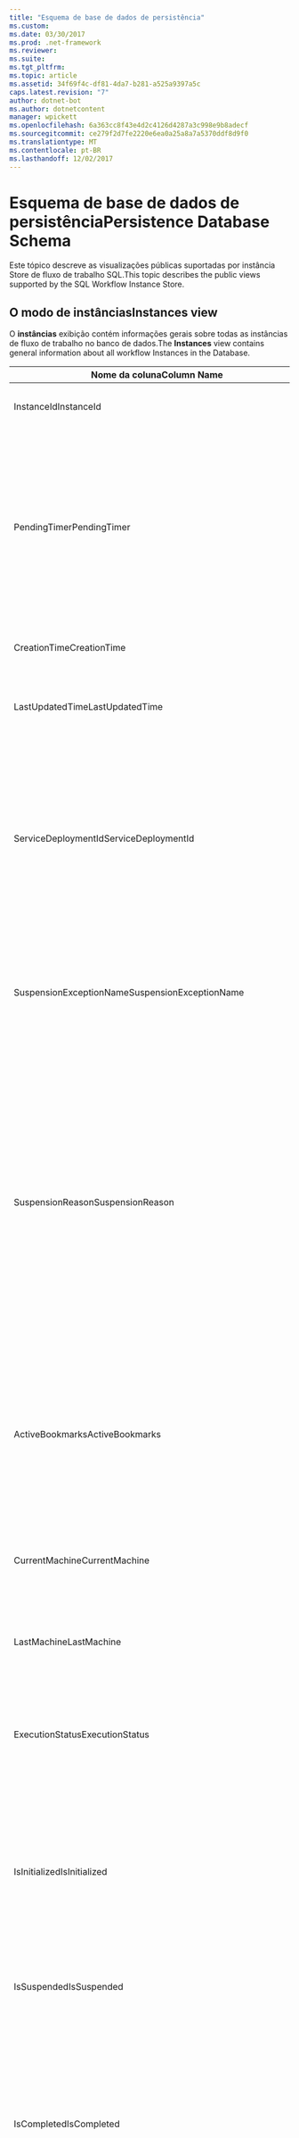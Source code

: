 ```yaml
---
title: "Esquema de base de dados de persistência"
ms.custom: 
ms.date: 03/30/2017
ms.prod: .net-framework
ms.reviewer: 
ms.suite: 
ms.tgt_pltfrm: 
ms.topic: article
ms.assetid: 34f69f4c-df81-4da7-b281-a525a9397a5c
caps.latest.revision: "7"
author: dotnet-bot
ms.author: dotnetcontent
manager: wpickett
ms.openlocfilehash: 6a363cc8f43e4d2c4126d4287a3c998e9b8adecf
ms.sourcegitcommit: ce279f2d7fe2220e6ea0a25a8a7a5370ddf8d9f0
ms.translationtype: MT
ms.contentlocale: pt-BR
ms.lasthandoff: 12/02/2017
---
```

# <a name="persistence-database-schema"></a><span data-ttu-id="d0880-102">Esquema de base de dados de persistência</span><span class="sxs-lookup"><span data-stu-id="d0880-102">Persistence Database Schema</span></span>
<span data-ttu-id="d0880-103">Este tópico descreve as visualizações públicas suportadas por instância Store de fluxo de trabalho SQL.</span><span class="sxs-lookup"><span data-stu-id="d0880-103">This topic describes the public views supported by the SQL Workflow Instance Store.</span></span>  
  
## <a name="instances-view"></a><span data-ttu-id="d0880-104">O modo de instâncias</span><span class="sxs-lookup"><span data-stu-id="d0880-104">Instances view</span></span>  
 <span data-ttu-id="d0880-105">O **instâncias** exibição contém informações gerais sobre todas as instâncias de fluxo de trabalho no banco de dados.</span><span class="sxs-lookup"><span data-stu-id="d0880-105">The **Instances** view contains general information about all workflow Instances in the Database.</span></span>  
  
|<span data-ttu-id="d0880-106">Nome da coluna</span><span class="sxs-lookup"><span data-stu-id="d0880-106">Column Name</span></span>|<span data-ttu-id="d0880-107">Tipo de coluna</span><span class="sxs-lookup"><span data-stu-id="d0880-107">Column Type</span></span>|<span data-ttu-id="d0880-108">Descrição</span><span class="sxs-lookup"><span data-stu-id="d0880-108">Description</span></span>|  
|-----------------|-----------------|-----------------|  
|<span data-ttu-id="d0880-109">InstanceId</span><span class="sxs-lookup"><span data-stu-id="d0880-109">InstanceId</span></span>|<span data-ttu-id="d0880-110">UniqueIdentifier</span><span class="sxs-lookup"><span data-stu-id="d0880-110">UniqueIdentifier</span></span>|<span data-ttu-id="d0880-111">A identificação de uma instância de fluxo de trabalho.</span><span class="sxs-lookup"><span data-stu-id="d0880-111">The ID of a workflow instance.</span></span>|  
|<span data-ttu-id="d0880-112">PendingTimer</span><span class="sxs-lookup"><span data-stu-id="d0880-112">PendingTimer</span></span>|<span data-ttu-id="d0880-113">DateTime</span><span class="sxs-lookup"><span data-stu-id="d0880-113">DateTime</span></span>|<span data-ttu-id="d0880-114">Indica que o fluxo de trabalho está bloqueado em uma atividade do atraso e continuado será depois que o timer expirar.</span><span class="sxs-lookup"><span data-stu-id="d0880-114">Indicates that the workflow is blocked on a Delay activity and will be resumed after the timer expires.</span></span> <span data-ttu-id="d0880-115">Esse valor pode ser zero se o fluxo de trabalho não é espera com barreira na um timer expirar.</span><span class="sxs-lookup"><span data-stu-id="d0880-115">This value can be null if the workflow is not blocked waiting on a timer to expire.</span></span>|  
|<span data-ttu-id="d0880-116">CreationTime</span><span class="sxs-lookup"><span data-stu-id="d0880-116">CreationTime</span></span>|<span data-ttu-id="d0880-117">DateTime</span><span class="sxs-lookup"><span data-stu-id="d0880-117">DateTime</span></span>|<span data-ttu-id="d0880-118">Indica quando o fluxo de trabalho foi criado.</span><span class="sxs-lookup"><span data-stu-id="d0880-118">Indicates when the workflow was created.</span></span>|  
|<span data-ttu-id="d0880-119">LastUpdatedTime</span><span class="sxs-lookup"><span data-stu-id="d0880-119">LastUpdatedTime</span></span>|<span data-ttu-id="d0880-120">DateTime</span><span class="sxs-lookup"><span data-stu-id="d0880-120">DateTime</span></span>|<span data-ttu-id="d0880-121">Indica a última vez que o fluxo de trabalho foi persistente a base de dados.</span><span class="sxs-lookup"><span data-stu-id="d0880-121">Indicates the last time that the workflow was persisted to the database.</span></span>|  
|<span data-ttu-id="d0880-122">ServiceDeploymentId</span><span class="sxs-lookup"><span data-stu-id="d0880-122">ServiceDeploymentId</span></span>|<span data-ttu-id="d0880-123">BigInt</span><span class="sxs-lookup"><span data-stu-id="d0880-123">BigInt</span></span>|<span data-ttu-id="d0880-124">Atua como uma chave estrangeira para modo de ServiceDeployments [].</span><span class="sxs-lookup"><span data-stu-id="d0880-124">Acts as a foreign key to the [ServiceDeployments] view.</span></span> <span data-ttu-id="d0880-125">Se a instância atual de fluxo de trabalho é uma instância de um serviço web hospedado, então essa coluna tem um valor, se não estiver definida PARA ANULAR.</span><span class="sxs-lookup"><span data-stu-id="d0880-125">If the current workflow instance is an instance of a web-hosted service, then this column has a value, otherwise it is set to NULL.</span></span>|  
|<span data-ttu-id="d0880-126">SuspensionExceptionName</span><span class="sxs-lookup"><span data-stu-id="d0880-126">SuspensionExceptionName</span></span>|<span data-ttu-id="d0880-127">Nvarchar(450)</span><span class="sxs-lookup"><span data-stu-id="d0880-127">Nvarchar(450)</span></span>|<span data-ttu-id="d0880-128">Indica o tipo de exceção (por exemplo, InvalidOperationException) que fez com que o fluxo de trabalho Suspender.</span><span class="sxs-lookup"><span data-stu-id="d0880-128">Indicates the type of exception (e.g. InvalidOperationException) that caused the workflow to suspend.</span></span>|  
|<span data-ttu-id="d0880-129">SuspensionReason</span><span class="sxs-lookup"><span data-stu-id="d0880-129">SuspensionReason</span></span>|<span data-ttu-id="d0880-130">Nvarchar (máximo)</span><span class="sxs-lookup"><span data-stu-id="d0880-130">Nvarchar(max)</span></span>|<span data-ttu-id="d0880-131">Indica como a instância de fluxo de trabalho foi suspendida.</span><span class="sxs-lookup"><span data-stu-id="d0880-131">Indicates why the Workflow Instance was suspended.</span></span> <span data-ttu-id="d0880-132">Se uma exceção causou a instância suspende, então essa coluna contém a mensagem associada com a exceção.</span><span class="sxs-lookup"><span data-stu-id="d0880-132">If an exception caused the instance to suspend, then this column contains the message associated with the exception.</span></span><br /><br /> <span data-ttu-id="d0880-133">Se a instância foi suspendida manualmente, então essa coluna contém a razão especificada pelo usuário para suspender a instância.</span><span class="sxs-lookup"><span data-stu-id="d0880-133">If the instance was manually suspended, then this column contains the user-specified reason for suspending the instance.</span></span>|  
|<span data-ttu-id="d0880-134">ActiveBookmarks</span><span class="sxs-lookup"><span data-stu-id="d0880-134">ActiveBookmarks</span></span>|<span data-ttu-id="d0880-135">Nvarchar (máximo)</span><span class="sxs-lookup"><span data-stu-id="d0880-135">Nvarchar(max)</span></span>|<span data-ttu-id="d0880-136">Se a instância de fluxo de trabalho estiver ocioso, essa propriedade indica que indicadores a instância é bloqueada sobre.</span><span class="sxs-lookup"><span data-stu-id="d0880-136">If the workflow Instance is Idle, this property indicates what bookmarks the instance is blocked on.</span></span> <span data-ttu-id="d0880-137">Se a instância não estiver ocioso, então essa coluna é NULA.</span><span class="sxs-lookup"><span data-stu-id="d0880-137">If the Instance is not idle, then this column is NULL.</span></span>|  
|<span data-ttu-id="d0880-138">CurrentMachine</span><span class="sxs-lookup"><span data-stu-id="d0880-138">CurrentMachine</span></span>|<span data-ttu-id="d0880-139">nvarchar (128)</span><span class="sxs-lookup"><span data-stu-id="d0880-139">Nvarchar(128)</span></span>|<span data-ttu-id="d0880-140">Indica que o nome do computador atualmente tem a instância de fluxo de trabalho carregado na memória.</span><span class="sxs-lookup"><span data-stu-id="d0880-140">Indicates the name of the computer currently has the workflow Instance loaded in memory.</span></span>|  
|<span data-ttu-id="d0880-141">LastMachine</span><span class="sxs-lookup"><span data-stu-id="d0880-141">LastMachine</span></span>|<span data-ttu-id="d0880-142">Nvarchar(450)</span><span class="sxs-lookup"><span data-stu-id="d0880-142">Nvarchar(450)</span></span>|<span data-ttu-id="d0880-143">Indica o computador o último que carregou a instância de fluxo de trabalho.</span><span class="sxs-lookup"><span data-stu-id="d0880-143">Indicates the last computer that loaded the workflow instance.</span></span>|  
|<span data-ttu-id="d0880-144">ExecutionStatus</span><span class="sxs-lookup"><span data-stu-id="d0880-144">ExecutionStatus</span></span>|<span data-ttu-id="d0880-145">Nvarchar(450)</span><span class="sxs-lookup"><span data-stu-id="d0880-145">Nvarchar(450)</span></span>|<span data-ttu-id="d0880-146">Indica o estado atual de execução de fluxo de trabalho.</span><span class="sxs-lookup"><span data-stu-id="d0880-146">Indicates the current execution state of the Workflow.</span></span> <span data-ttu-id="d0880-147">Os estados possíveis incluem **executando**, **ocioso**, **fechado**.</span><span class="sxs-lookup"><span data-stu-id="d0880-147">Possible states include **Executing**, **Idle**, **Closed**.</span></span>|  
|<span data-ttu-id="d0880-148">IsInitialized</span><span class="sxs-lookup"><span data-stu-id="d0880-148">IsInitialized</span></span>|<span data-ttu-id="d0880-149">Bit</span><span class="sxs-lookup"><span data-stu-id="d0880-149">Bit</span></span>|<span data-ttu-id="d0880-150">Indica se a instância de fluxo de trabalho foi inicializada.</span><span class="sxs-lookup"><span data-stu-id="d0880-150">Indicates whether the workflow instance has been initialized.</span></span> <span data-ttu-id="d0880-151">Uma instância inicializada de fluxo de trabalho é uma instância de fluxo de trabalho que é mantido pelo menos uma vez.</span><span class="sxs-lookup"><span data-stu-id="d0880-151">An initialized workflow instance is a workflow instance that has been persisted at least once.</span></span>|  
|<span data-ttu-id="d0880-152">IsSuspended</span><span class="sxs-lookup"><span data-stu-id="d0880-152">IsSuspended</span></span>|<span data-ttu-id="d0880-153">Bit</span><span class="sxs-lookup"><span data-stu-id="d0880-153">Bit</span></span>|<span data-ttu-id="d0880-154">Indica se a instância de fluxo de trabalho foi suspendida.</span><span class="sxs-lookup"><span data-stu-id="d0880-154">Indicates whether the workflow instance has been suspended.</span></span>|  
|<span data-ttu-id="d0880-155">IsCompleted</span><span class="sxs-lookup"><span data-stu-id="d0880-155">IsCompleted</span></span>|<span data-ttu-id="d0880-156">Bit</span><span class="sxs-lookup"><span data-stu-id="d0880-156">Bit</span></span>|<span data-ttu-id="d0880-157">Indica se a instância de fluxo de trabalho terminou de executar.</span><span class="sxs-lookup"><span data-stu-id="d0880-157">Indicates whether the Workflow Instance has finished executing.</span></span> <span data-ttu-id="d0880-158">**Observação:** Iif o **InstanceCompletionAction** está definida como **DeleteAll**, as instâncias são removidas da exibição após a conclusão.</span><span class="sxs-lookup"><span data-stu-id="d0880-158">**Note:**  Iif the **InstanceCompletionAction** property is set to **DeleteAll**, the instances are removed from the view upon completion.</span></span>|  
|<span data-ttu-id="d0880-159">EncodingOption</span><span class="sxs-lookup"><span data-stu-id="d0880-159">EncodingOption</span></span>|<span data-ttu-id="d0880-160">TinyInt</span><span class="sxs-lookup"><span data-stu-id="d0880-160">TinyInt</span></span>|<span data-ttu-id="d0880-161">Descreve a codificação usada para serializar as propriedades de dados.</span><span class="sxs-lookup"><span data-stu-id="d0880-161">Describes the encoding used to serialize the data properties.</span></span><br /><br /> <span data-ttu-id="d0880-162">-0 – sem codificação</span><span class="sxs-lookup"><span data-stu-id="d0880-162">-   0 – No encoding</span></span><br /><span data-ttu-id="d0880-163">-1 – GzipStream</span><span class="sxs-lookup"><span data-stu-id="d0880-163">-   1 – GzipStream</span></span>|  
|<span data-ttu-id="d0880-164">ReadWritePrimitiveDataProperties</span><span class="sxs-lookup"><span data-stu-id="d0880-164">ReadWritePrimitiveDataProperties</span></span>|<span data-ttu-id="d0880-165">Varbinary (máximo)</span><span class="sxs-lookup"><span data-stu-id="d0880-165">Varbinary(max)</span></span>|<span data-ttu-id="d0880-166">Contém serializou as propriedades de dados de instância que serão fornecidos de volta para o tempo de execução de fluxo de trabalho que a instância é carregada.</span><span class="sxs-lookup"><span data-stu-id="d0880-166">Contains serialized instance data properties that will be provided back to the workflow Runtime when the instance is loaded.</span></span><br /><br /> <span data-ttu-id="d0880-167">Cada propriedade primitiva é um tipo nativo de CLR, o que significa que qualquer conjunto especial é necessário para desserializar a operação.</span><span class="sxs-lookup"><span data-stu-id="d0880-167">Each primitive property is a native CLR type, which means that no special assemblies are needed to deserialize the blob.</span></span>|  
|<span data-ttu-id="d0880-168">WriteOnlyPrimitiveDataProperties</span><span class="sxs-lookup"><span data-stu-id="d0880-168">WriteOnlyPrimitiveDataProperties</span></span>|<span data-ttu-id="d0880-169">Varbinary (máximo)</span><span class="sxs-lookup"><span data-stu-id="d0880-169">Varbinary(max)</span></span>|<span data-ttu-id="d0880-170">Contém serializou as propriedades de dados de instância que não são fornecidas de volta para o tempo de execução de fluxo de trabalho que a instância é carregada.</span><span class="sxs-lookup"><span data-stu-id="d0880-170">Contains serialized instance data properties that are not provided back to the workflow runtime when the instance is loaded.</span></span><br /><br /> <span data-ttu-id="d0880-171">Cada propriedade primitiva é um tipo nativo de CLR, o que significa que qualquer conjunto especial é necessário para desserializar a operação.</span><span class="sxs-lookup"><span data-stu-id="d0880-171">Each primitive property is a native CLR type, which means that no special assemblies are needed to deserialize the blob.</span></span>|  
|<span data-ttu-id="d0880-172">ReadWriteComplexDataProperties</span><span class="sxs-lookup"><span data-stu-id="d0880-172">ReadWriteComplexDataProperties</span></span>|<span data-ttu-id="d0880-173">Varbinary (máximo)</span><span class="sxs-lookup"><span data-stu-id="d0880-173">Varbinary(max)</span></span>|<span data-ttu-id="d0880-174">Contém serializou as propriedades de dados de instância que serão fornecidos de volta para o tempo de execução de fluxo de trabalho que a instância é carregada.</span><span class="sxs-lookup"><span data-stu-id="d0880-174">Contains serialized instance data properties that will be provided back to the workflow runtime when the instance is loaded.</span></span><br /><br /> <span data-ttu-id="d0880-175">Desserialização um exigiria conhecimento de todos os tipos de objeto armazenados nesta operação.</span><span class="sxs-lookup"><span data-stu-id="d0880-175">A deserializer would require knowledge of all object types stored in this blob.</span></span>|  
|<span data-ttu-id="d0880-176">WriteOnlyComplexDataProperties</span><span class="sxs-lookup"><span data-stu-id="d0880-176">WriteOnlyComplexDataProperties</span></span>|<span data-ttu-id="d0880-177">Varbinary (máximo)</span><span class="sxs-lookup"><span data-stu-id="d0880-177">Varbinary(max)</span></span>|<span data-ttu-id="d0880-178">Contém serializou as propriedades de dados de instância que não são fornecidas de volta para o tempo de execução de fluxo de trabalho que a instância é carregada.</span><span class="sxs-lookup"><span data-stu-id="d0880-178">Contains serialized instance data properties that are not provided back to the workflow runtime when the instance is loaded.</span></span><br /><br /> <span data-ttu-id="d0880-179">Desserialização um exigiria conhecimento de todos os tipos de objeto armazenados nesta operação.</span><span class="sxs-lookup"><span data-stu-id="d0880-179">A deserializer would require knowledge of all object types stored in this blob.</span></span>|  
|<span data-ttu-id="d0880-180">IdentityName</span><span class="sxs-lookup"><span data-stu-id="d0880-180">IdentityName</span></span>|<span data-ttu-id="d0880-181">Nvarchar (máximo)</span><span class="sxs-lookup"><span data-stu-id="d0880-181">Nvarchar(max)</span></span>|<span data-ttu-id="d0880-182">O nome da definição de fluxo de trabalho.</span><span class="sxs-lookup"><span data-stu-id="d0880-182">The name of the workflow definition.</span></span>|  
|<span data-ttu-id="d0880-183">IdentityPackage</span><span class="sxs-lookup"><span data-stu-id="d0880-183">IdentityPackage</span></span>|<span data-ttu-id="d0880-184">Nvarchar (máximo)</span><span class="sxs-lookup"><span data-stu-id="d0880-184">Nvarchar(max)</span></span>|<span data-ttu-id="d0880-185">Informações de pacote fornecida quando o fluxo de trabalho foi criado (como o nome assembly).</span><span class="sxs-lookup"><span data-stu-id="d0880-185">The package information given when the workflow was created (such as the assembly name).</span></span>|  
|<span data-ttu-id="d0880-186">Build</span><span class="sxs-lookup"><span data-stu-id="d0880-186">Build</span></span>|<span data-ttu-id="d0880-187">BigInt</span><span class="sxs-lookup"><span data-stu-id="d0880-187">BigInt</span></span>|<span data-ttu-id="d0880-188">O número de compilação de versão de fluxo de trabalho.</span><span class="sxs-lookup"><span data-stu-id="d0880-188">The build number of the workflow version.</span></span>|  
|<span data-ttu-id="d0880-189">Principal</span><span class="sxs-lookup"><span data-stu-id="d0880-189">Major</span></span>|<span data-ttu-id="d0880-190">BigInt</span><span class="sxs-lookup"><span data-stu-id="d0880-190">BigInt</span></span>|<span data-ttu-id="d0880-191">O número de versão principal de fluxo de trabalho.</span><span class="sxs-lookup"><span data-stu-id="d0880-191">The major number of the workflow version.</span></span>|  
|<span data-ttu-id="d0880-192">Secundário</span><span class="sxs-lookup"><span data-stu-id="d0880-192">Minor</span></span>|<span data-ttu-id="d0880-193">BigInt</span><span class="sxs-lookup"><span data-stu-id="d0880-193">BigInt</span></span>|<span data-ttu-id="d0880-194">O menor número de versão de fluxo de trabalho.</span><span class="sxs-lookup"><span data-stu-id="d0880-194">The minor number of the workflow version.</span></span>|  
|<span data-ttu-id="d0880-195">Revisão</span><span class="sxs-lookup"><span data-stu-id="d0880-195">Revision</span></span>|<span data-ttu-id="d0880-196">BigInt</span><span class="sxs-lookup"><span data-stu-id="d0880-196">BigInt</span></span>|<span data-ttu-id="d0880-197">O número de revisão de versão de fluxo de trabalho.</span><span class="sxs-lookup"><span data-stu-id="d0880-197">The revision number of the workflow version.</span></span>|  
  
> [!CAUTION]
>  <span data-ttu-id="d0880-198">O **instâncias** exibição também contém um gatilho Delete.</span><span class="sxs-lookup"><span data-stu-id="d0880-198">The **Instances** view also contains a Delete trigger.</span></span> <span data-ttu-id="d0880-199">Os usuários com as permissões apropriadas podem executar instruções de exclusão nesta exibição que removerá vigorosa as instâncias de fluxo de trabalho de base de dados.</span><span class="sxs-lookup"><span data-stu-id="d0880-199">Users with the appropriate permissions can execute delete statements against this view that will forcefully remove workflow Instances from the Database.</span></span> <span data-ttu-id="d0880-200">Recomendamos excluir diretamente de exibição somente como um recurso o último como excluir uma instância sob o tempo de execução de fluxo de trabalho pode levar a consequências não intencionais.</span><span class="sxs-lookup"><span data-stu-id="d0880-200">We recommend deleting directly from the view only as a last resort because deleting an instance from underneath the workflow runtime could result in unintended consequences.</span></span> <span data-ttu-id="d0880-201">Em vez disso, use o ponto final de gerenciamento de instância de fluxo de trabalho para que o tempo de execução de fluxo de trabalho finalizar a instância.</span><span class="sxs-lookup"><span data-stu-id="d0880-201">Instead, use the Workflow Instance Management Endpoint to have the workflow runtime terminate the instance.</span></span> <span data-ttu-id="d0880-202">Se você deseja excluir um grande número de instâncias de exibição, certifique-se de que não há nenhum tempo de execução ativa que pode operar nessas instâncias.</span><span class="sxs-lookup"><span data-stu-id="d0880-202">If you want to delete a large number of Instances from the view, make sure there are no active runtimes that could be operating on these instances.</span></span>  
  
## <a name="servicedeployments-view"></a><span data-ttu-id="d0880-203">O modo de ServiceDeployments</span><span class="sxs-lookup"><span data-stu-id="d0880-203">ServiceDeployments view</span></span>  
 <span data-ttu-id="d0880-204">O **ServiceDeployments** exibição contém informações de implantação para todos os Web (IIS / WAS) serviços de fluxo de trabalho hospedados.</span><span class="sxs-lookup"><span data-stu-id="d0880-204">The **ServiceDeployments** view contains deployment information for all Web (IIS/WAS) hosted workflow services.</span></span> <span data-ttu-id="d0880-205">Cada instância de fluxo de trabalho que está hospedado na Web irá conter uma **ServiceDeploymentId** que se refere a uma linha nesta exibição.</span><span class="sxs-lookup"><span data-stu-id="d0880-205">Each workflow instance that is Web-hosted will contain a **ServiceDeploymentId** that refers to a row in this view.</span></span>  
  
|<span data-ttu-id="d0880-206">Nome da coluna</span><span class="sxs-lookup"><span data-stu-id="d0880-206">Column Name</span></span>|<span data-ttu-id="d0880-207">Tipo de coluna</span><span class="sxs-lookup"><span data-stu-id="d0880-207">Column Type</span></span>|<span data-ttu-id="d0880-208">Descrição</span><span class="sxs-lookup"><span data-stu-id="d0880-208">Description</span></span>|  
|-----------------|-----------------|-----------------|  
|<span data-ttu-id="d0880-209">ServiceDeploymentId</span><span class="sxs-lookup"><span data-stu-id="d0880-209">ServiceDeploymentId</span></span>|<span data-ttu-id="d0880-210">BigInt</span><span class="sxs-lookup"><span data-stu-id="d0880-210">BigInt</span></span>|<span data-ttu-id="d0880-211">A chave primária para esta exibição.</span><span class="sxs-lookup"><span data-stu-id="d0880-211">The primary key for this view.</span></span>|  
|<span data-ttu-id="d0880-212">SiteName</span><span class="sxs-lookup"><span data-stu-id="d0880-212">SiteName</span></span>|<span data-ttu-id="d0880-213">Nvarchar (máximo)</span><span class="sxs-lookup"><span data-stu-id="d0880-213">Nvarchar(max)</span></span>|<span data-ttu-id="d0880-214">Representa o nome do site que contém o serviço de fluxo de trabalho (por exemplo, **Default Web Site**).</span><span class="sxs-lookup"><span data-stu-id="d0880-214">Represents the name of the site that contains the workflow service (e.g. **Default Web Site**).</span></span>|  
|<span data-ttu-id="d0880-215">RelativeServicePath</span><span class="sxs-lookup"><span data-stu-id="d0880-215">RelativeServicePath</span></span>|<span data-ttu-id="d0880-216">Nvarchar (máximo)</span><span class="sxs-lookup"><span data-stu-id="d0880-216">Nvarchar(max)</span></span>|<span data-ttu-id="d0880-217">Representa o caminho virtual relativo ao site da web que aponta para o serviço de fluxo de trabalho.</span><span class="sxs-lookup"><span data-stu-id="d0880-217">Represents the virtual path relative to the site that points to the workflow service.</span></span> <span data-ttu-id="d0880-218">(por exemplo  **/app1/PurchaseOrderService.svc**).</span><span class="sxs-lookup"><span data-stu-id="d0880-218">(e.g.  **/app1/PurchaseOrderService.svc**).</span></span>|  
|<span data-ttu-id="d0880-219">RelativeApplicationPath</span><span class="sxs-lookup"><span data-stu-id="d0880-219">RelativeApplicationPath</span></span>|<span data-ttu-id="d0880-220">Nvarchar (máximo)</span><span class="sxs-lookup"><span data-stu-id="d0880-220">Nvarchar(max)</span></span>|<span data-ttu-id="d0880-221">Representa o caminho virtual relativo ao site da web que aponta para um aplicativo que contém o serviço de fluxo de trabalho.</span><span class="sxs-lookup"><span data-stu-id="d0880-221">Represents the virtual path relative to the site that points to an application that contains the workflow service.</span></span> <span data-ttu-id="d0880-222">(por exemplo, **/app1**).</span><span class="sxs-lookup"><span data-stu-id="d0880-222">(e.g. **/app1**).</span></span>|  
|<span data-ttu-id="d0880-223">ServiceName</span><span class="sxs-lookup"><span data-stu-id="d0880-223">ServiceName</span></span>|<span data-ttu-id="d0880-224">Nvarchar (máximo)</span><span class="sxs-lookup"><span data-stu-id="d0880-224">Nvarchar(max)</span></span>|<span data-ttu-id="d0880-225">Representa o nome do serviço de fluxo de trabalho.</span><span class="sxs-lookup"><span data-stu-id="d0880-225">Represents the name of the workflow Service.</span></span> <span data-ttu-id="d0880-226">(por exemplo, **PurchaseOrderService**).</span><span class="sxs-lookup"><span data-stu-id="d0880-226">(e.g. **PurchaseOrderService**).</span></span>|  
|<span data-ttu-id="d0880-227">ServiceNamespace</span><span class="sxs-lookup"><span data-stu-id="d0880-227">ServiceNamespace</span></span>|<span data-ttu-id="d0880-228">Nvarchar (máximo)</span><span class="sxs-lookup"><span data-stu-id="d0880-228">Nvarchar(max)</span></span>|<span data-ttu-id="d0880-229">Representa o namespace do serviço de fluxo de trabalho.</span><span class="sxs-lookup"><span data-stu-id="d0880-229">Represents the namespace of the workflow Service.</span></span> <span data-ttu-id="d0880-230">(por exemplo, **MyCompany**).</span><span class="sxs-lookup"><span data-stu-id="d0880-230">(e.g. **MyCompany**).</span></span>|  
  
 <span data-ttu-id="d0880-231">O modo de ServiceDeployments também contém um disparador de exclusão.</span><span class="sxs-lookup"><span data-stu-id="d0880-231">The ServiceDeployments View also contains a Delete trigger.</span></span> <span data-ttu-id="d0880-232">Os usuários com as permissões apropriadas podem executar instruções de exclusão nesta exibição para remover entradas de ServiceDeployment de base de dados.</span><span class="sxs-lookup"><span data-stu-id="d0880-232">Users with the appropriate permissions can execute delete statements against this view to remove ServiceDeployment entries from the Database.</span></span> <span data-ttu-id="d0880-233">Observe que:</span><span class="sxs-lookup"><span data-stu-id="d0880-233">Note that:</span></span>  
  
1.  <span data-ttu-id="d0880-234">Excluir entradas desta exibição é grande desde que o base de dados inteiro deve ser bloqueado antes de executar esta operação.</span><span class="sxs-lookup"><span data-stu-id="d0880-234">Deleting entries from this view is costly since the entire Database must be locked prior to performing this operation.</span></span> <span data-ttu-id="d0880-235">Isso é necessário para evitar o cenário onde uma instância de fluxo de trabalho pode referir-se a uma entrada inexistente de ServiceDeployment.</span><span class="sxs-lookup"><span data-stu-id="d0880-235">This is necessary to avoid the scenario where a workflow Instance could refer to a non-existent ServiceDeployment entry.</span></span> <span data-ttu-id="d0880-236">Excluir desta exibição somente durante o tempo de inatividade/janelas de aplicativos.</span><span class="sxs-lookup"><span data-stu-id="d0880-236">Delete from this view only during down times / maintenance windows.</span></span>  
  
2.  <span data-ttu-id="d0880-237">Qualquer tentativa de excluir uma linha de ServiceDeployment que faz referência a entradas na **instâncias** exibição resultará em uma não-operacional.</span><span class="sxs-lookup"><span data-stu-id="d0880-237">Any attempt to delete a ServiceDeployment row which is referenced to by entries in the **Instances** view will result in a no-op.</span></span> <span data-ttu-id="d0880-238">Você só pode excluir linhas de ServiceDeployment com referências zero.</span><span class="sxs-lookup"><span data-stu-id="d0880-238">You can only delete ServiceDeployment rows with zero references.</span></span>  
  
## <a name="instancepromotedproperties-view"></a><span data-ttu-id="d0880-239">O modo de InstancePromotedProperties</span><span class="sxs-lookup"><span data-stu-id="d0880-239">InstancePromotedProperties view</span></span>  
 <span data-ttu-id="d0880-240">O **InstancePromotedProperties** exibição contém informações para todas as propriedades promovidas que são especificados pelo usuário.</span><span class="sxs-lookup"><span data-stu-id="d0880-240">The **InstancePromotedProperties** view contains information for all the promoted properties that are specified by the user.</span></span> <span data-ttu-id="d0880-241">Uma propriedade promovida funciona como uma propriedade de primeira classe, que um usuário possa usar em consultas para recuperar instâncias.</span><span class="sxs-lookup"><span data-stu-id="d0880-241">A promoted property functions as a first-class property, which a user can use in queries to retrieve instances.</span></span>  <span data-ttu-id="d0880-242">Por exemplo, um usuário pode adicionar uma promoção de PurchaseOrder que sempre armazena o custo de um pedido no **Value1** coluna.</span><span class="sxs-lookup"><span data-stu-id="d0880-242">For example, a user could add a PurchaseOrder promotion which always stores the cost of an order in the **Value1** column.</span></span> <span data-ttu-id="d0880-243">Isso deve permitir um usuário para consultar todos os pedidos de compra cujos custo exceder qualquer valor.</span><span class="sxs-lookup"><span data-stu-id="d0880-243">This would enable a user to query for all purchase orders whose cost exceeds a certain value.</span></span>  
  
|<span data-ttu-id="d0880-244">Tipo de coluna</span><span class="sxs-lookup"><span data-stu-id="d0880-244">Column Type</span></span>|<span data-ttu-id="d0880-245">Tipo de coluna</span><span class="sxs-lookup"><span data-stu-id="d0880-245">Column Type</span></span>|<span data-ttu-id="d0880-246">Descrição</span><span class="sxs-lookup"><span data-stu-id="d0880-246">Description</span></span>|  
|-|-|-|  
|<span data-ttu-id="d0880-247">InstanceId</span><span class="sxs-lookup"><span data-stu-id="d0880-247">InstanceId</span></span>|<span data-ttu-id="d0880-248">UniqueIdentifier</span><span class="sxs-lookup"><span data-stu-id="d0880-248">UniqueIdentifier</span></span>|<span data-ttu-id="d0880-249">A identificação de instância de fluxo de trabalho</span><span class="sxs-lookup"><span data-stu-id="d0880-249">The ID of the Workflow Instance</span></span>|  
|<span data-ttu-id="d0880-250">EncodingOption</span><span class="sxs-lookup"><span data-stu-id="d0880-250">EncodingOption</span></span>|<span data-ttu-id="d0880-251">TinyInt</span><span class="sxs-lookup"><span data-stu-id="d0880-251">TinyInt</span></span>|<span data-ttu-id="d0880-252">Descreve a codificação usada para serializar as propriedades binários elevadas.</span><span class="sxs-lookup"><span data-stu-id="d0880-252">Describes the encoding used to serialize the promoted binary properties.</span></span><br /><br /> <span data-ttu-id="d0880-253">-0 – sem codificação</span><span class="sxs-lookup"><span data-stu-id="d0880-253">-   0 – No encoding</span></span><br /><span data-ttu-id="d0880-254">-1 – GZipStream</span><span class="sxs-lookup"><span data-stu-id="d0880-254">-   1 – GZipStream</span></span>|  
|<span data-ttu-id="d0880-255">PromotionName</span><span class="sxs-lookup"><span data-stu-id="d0880-255">PromotionName</span></span>|<span data-ttu-id="d0880-256">Nvarchar (400)</span><span class="sxs-lookup"><span data-stu-id="d0880-256">Nvarchar(400)</span></span>|<span data-ttu-id="d0880-257">O nome da promoção associada com essa instância.</span><span class="sxs-lookup"><span data-stu-id="d0880-257">The name of the Promotion associated with this instance.</span></span> <span data-ttu-id="d0880-258">O PromotionName é necessário para adicionar contexto para colunas genéricos nesta linha.</span><span class="sxs-lookup"><span data-stu-id="d0880-258">The PromotionName is needed to add context to the generic columns in this row.</span></span><br /><br /> <span data-ttu-id="d0880-259">Por exemplo, um PromotionName de PurchaseOrder pode indicar que o valor1 contém os custos de ordem, valor2 contém o nome do cliente que fez o pedido, valor 3 contém o endereço de cliente, e assim por diante.</span><span class="sxs-lookup"><span data-stu-id="d0880-259">For example, a PromotionName of PurchaseOrder could indicate that Value1 contains the cost of the order, Value2 contains the name of the customer who placed the order, Value 3 contains the address of the customer, and so on.</span></span>|  
|<span data-ttu-id="d0880-260">Valor [1-32]</span><span class="sxs-lookup"><span data-stu-id="d0880-260">Value[1-32]</span></span>|<span data-ttu-id="d0880-261">SqlVariant</span><span class="sxs-lookup"><span data-stu-id="d0880-261">SqlVariant</span></span>|<span data-ttu-id="d0880-262">O valor [] 1-32 contém os valores que podem ser armazenados em uma coluna de SqlVariant.</span><span class="sxs-lookup"><span data-stu-id="d0880-262">Value[1-32] contains values that can be stored in a SqlVariant column.</span></span> <span data-ttu-id="d0880-263">Uma única promoção não pode conter mais de 32 SqlVariants.</span><span class="sxs-lookup"><span data-stu-id="d0880-263">A single promotion cannot contain more than 32 SqlVariants.</span></span>|  
|<span data-ttu-id="d0880-264">Valor [33-64]</span><span class="sxs-lookup"><span data-stu-id="d0880-264">Value[33-64]</span></span>|<span data-ttu-id="d0880-265">Varbinary (máximo)</span><span class="sxs-lookup"><span data-stu-id="d0880-265">Varbinary(max)</span></span>|<span data-ttu-id="d0880-266">O valor [] 33-64 contém valores serializados. Por exemplo, Value33 pode conter JPEG de um item que está sendo comprado.</span><span class="sxs-lookup"><span data-stu-id="d0880-266">Value[33-64] contains serialized values.For instance, Value33 could contain a JPEG of an item being purchased.</span></span> <span data-ttu-id="d0880-267">Uma única promoção não pode conter mais de 32 propriedades binários</span><span class="sxs-lookup"><span data-stu-id="d0880-267">A single promotion cannot contain more than 32 binary properties</span></span>|  
  
 <span data-ttu-id="d0880-268">O modo de InstancePromotedProperties é limite do esquema, o que significa que os usuários podem adicionar índices em uma ou mais colunas para otimizar consultas nesta exibição.</span><span class="sxs-lookup"><span data-stu-id="d0880-268">The InstancePromotedProperties view is schema bound, which means that users can add indices on one or more columns in order to optimize queries against this view.</span></span>  
  
> [!NOTE]
>  <span data-ttu-id="d0880-269">Uma exibição indexada requer mais armazenamento e adicione a sobrecarga adicional de processamento.</span><span class="sxs-lookup"><span data-stu-id="d0880-269">An indexed view requires more storage and adds additional processing overhead.</span></span> <span data-ttu-id="d0880-270">Consulte [melhorando o desempenho com exibições indexadas do SQL Server 2008](http://go.microsoft.com/fwlink/?LinkId=179529) para obter mais informações.</span><span class="sxs-lookup"><span data-stu-id="d0880-270">Please refer to [Improving Performance with SQL Server 2008 Indexed Views](http://go.microsoft.com/fwlink/?LinkId=179529) for more information.</span></span>
